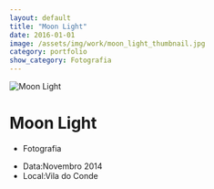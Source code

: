 ```yaml
---
layout: default
title: "Moon Light"
date: 2016-01-01
image: /assets/img/work/moon_light_thumbnail.jpg
category: portfolio
show_category: Fotografia
---
```


<div class="main-outer">
    <div class="container-fluid">
        <div class="row">
            <div class="col-md-12">
                <div class="title-image"><img src="{{ "/assets/img/work/moon_light.jpg" | prepend: site.baseurl }}" alt="Moon Light"></div>
            </div>
        </div>
        <div class="row">
            <div class="col-md-9">
                <div class="description">
                    <h1>Moon Light</h1>
                    <ul class="categories">
                        <li>Fotografia</li>
                    </ul>
                </div>
            </div>
            <div class="col-md-3">
                <div class="details">
                    <ul>
                        <li>Data:<span>Novembro 2014</span></li>
                        <li>Local:<span>Vila do Conde</span></li>
                    </ul>
                </div>
            </div>
        </div>
    </div>
</div>

<script>
    function setBodyId() {
        document.body.id = 'project-page';
    }
    
    window.onload = setBodyId;
    window.onresize = setBodyId;
</script>